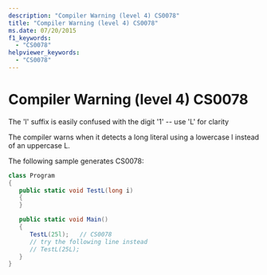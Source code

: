 ```yaml
---
description: "Compiler Warning (level 4) CS0078"
title: "Compiler Warning (level 4) CS0078"
ms.date: 07/20/2015
f1_keywords:
  - "CS0078"
helpviewer_keywords:
  - "CS0078"
---
```

# Compiler Warning (level 4) CS0078

The 'l' suffix is easily confused with the digit '1' -- use 'L' for clarity

The compiler warns when it detects a long literal using a lowercase l instead of an uppercase L.

The following sample generates CS0078:

```csharp
class Program
{
   public static void TestL(long i)
   {
   }

   public static void Main()
   {
      TestL(25l);   // CS0078
      // try the following line instead
      // TestL(25L);
   }
}
```
